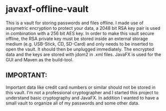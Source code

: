 # javaxf-offline-vault
This is a vault for storing passwords and files offline. I made use of assymetric encryption to protect your data, a 2048 bit RSA key pair is used in combination with a 256 bit AES key. In order to make this vault secure offline, the RSA private key must be stored inside an external storage medium (e.g. USB-Stick, CD, SD-Card) and only needs to be inserted to open the vault. It should then be unplugged immediately. The encrypted data and the keys are stored with jdom2 in .xml files. JavaFX is used for the GUI and Maven as the build-tool.

## IMPORTANT:
Important data like credit card numbers or similar should not be stored in this vault. I'm not a professional cryptographer and I started this project to understand basic cryptography and JavaFX. In addition I wanted to have a small vault to organize all of my passwords and some other data. 
